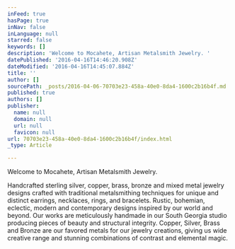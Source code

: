```yaml
---
inFeed: true
hasPage: true
inNav: false
inLanguage: null
starred: false
keywords: []
description: 'Welcome to Mocahete, Artisan Metalsmith Jewelry. '
datePublished: '2016-04-16T14:46:20.908Z'
dateModified: '2016-04-16T14:45:07.884Z'
title: ''
author: []
sourcePath: _posts/2016-04-06-70703e23-458a-40e0-8da4-1600c2b16b4f.md
published: true
authors: []
publisher:
  name: null
  domain: null
  url: null
  favicon: null
url: 70703e23-458a-40e0-8da4-1600c2b16b4f/index.html
_type: Article

---
```

Welcome to Mocahete, Artisan Metalsmith Jewelry.   

Handcrafted
sterling silver, copper, brass, bronze and mixed metal jewelry designs
crafted with traditional metalsmithing techniques for unique and
distinct earrings, necklaces, rings, and bracelets. Rustic, bohemian,
eclectic, modern and contemporary designs inspired by our world and
beyond. Our works are meticulously handmade in our South Georgia
studio producing pieces of beauty and structural integrity. Copper,
Silver, Brass and Bronze are our favored metals for our jewelry creations,
giving us wide creative range and stunning combinations of contrast
and elemental magic.